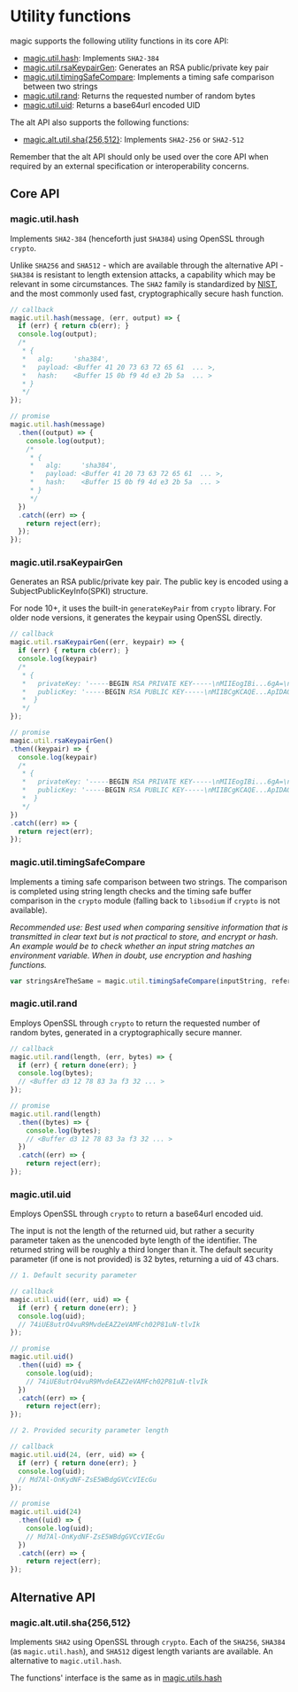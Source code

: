 # Utility functions

magic supports the following utility functions in its core API:
* [magic.util.hash](#magicutilhash): Implements `SHA2-384`
* [magic.util.rsaKeypairGen](#magicutilrsakeypairgen): Generates an RSA public/private key pair
* [magic.util.timingSafeCompare](#magicutiltimingsafecompare): Implements a timing safe comparison between two strings
* [magic.util.rand](#magicutilrand): Returns the requested number of random bytes
* [magic.util.uid](#magicutiluid): Returns a base64url encoded UID

The alt API also supports the following functions:
* [magic.alt.util.sha{256,512}](#magicaltutilsha256512): Implements `SHA2-256` or `SHA2-512`

Remember that the alt API should only be used over the core API when required by an external specification or interoperability concerns.

## Core API

### magic.util.hash

Implements `SHA2-384` (henceforth just `SHA384`) using OpenSSL through `crypto`.

Unlike `SHA256` and `SHA512` - which are available through the alternative API - `SHA384` is resistant to length extension attacks, a capability which may be relevant in some circumstances. The `SHA2` family is standardized by [NIST](https://nvlpubs.nist.gov/nistpubs/FIPS/NIST.FIPS.180-4.pdf), and the most commonly used fast, cryptographically secure hash function.

```js
// callback
magic.util.hash(message, (err, output) => {
  if (err) { return cb(err); }
  console.log(output);
  /*
   * {
   *   alg:     'sha384',
   *   payload: <Buffer 41 20 73 63 72 65 61  ... >,
   *   hash:    <Buffer 15 0b f9 4d e3 2b 5a  ... >
   * }
   */
});

// promise
magic.util.hash(message)
  .then((output) => {
    console.log(output);
    /*
     * {
     *   alg:     'sha384',
     *   payload: <Buffer 41 20 73 63 72 65 61  ... >,
     *   hash:    <Buffer 15 0b f9 4d e3 2b 5a  ... >
     * }
     */
  })
  .catch((err) => {
    return reject(err);
  });
});
```

### magic.util.rsaKeypairGen

Generates an RSA public/private key pair. The public key is encoded using a SubjectPublicKeyInfo(SPKI) structure.

For node 10+, it uses the built-in `generateKeyPair` from `crypto` library. For older node versions, it generates the keypair using OpenSSL directly.

```js
// callback
magic.util.rsaKeypairGen((err, keypair) => {
  if (err) { return cb(err); }
  console.log(keypair)
  /*
   * {
   *   privateKey: '-----BEGIN RSA PRIVATE KEY-----\nMIIEogIBi...6gA=\n-----END RSA PRIVATE KEY-----\n',
   *   publicKey: '-----BEGIN RSA PUBLIC KEY-----\nMIIBCgKCAQE...ApIDAQAB\n-----END RSA PUBLIC KEY-----\n'
   *  }
   */
});

// promise
magic.util.rsaKeypairGen()
.then((keypair) => {
  console.log(keypair)
  /*
   * {
   *   privateKey: '-----BEGIN RSA PRIVATE KEY-----\nMIIEogIBi...6gA=\n-----END RSA PRIVATE KEY-----\n',
   *   publicKey: '-----BEGIN RSA PUBLIC KEY-----\nMIIBCgKCAQE...ApIDAQAB\n-----END RSA PUBLIC KEY-----\n'
   *  }
   */
})
.catch((err) => {
  return reject(err);
});
```

### magic.util.timingSafeCompare

Implements a timing safe comparison between two strings. The comparison is completed using string length checks and the timing safe buffer comparison in the `crypto` module (falling back to `libsodium` if `crypto` is not available).

*Recommended use: Best used when comparing sensitive information that is transmitted in clear text but is not practical to store, and encrypt or hash. An example would be to check whether an input string matches an environment variable. When in doubt, use encryption and hashing functions.*

```js
var stringsAreTheSame = magic.util.timingSafeCompare(inputString, referenceString);
```

### magic.util.rand

Employs OpenSSL through `crypto` to return the requested number of random bytes, generated in a cryptographically secure manner.

```js
// callback
magic.util.rand(length, (err, bytes) => {
  if (err) { return done(err); }
  console.log(bytes);
  // <Buffer d3 12 78 83 3a f3 32 ... >
});

// promise
magic.util.rand(length)
  .then((bytes) => {
    console.log(bytes);
    // <Buffer d3 12 78 83 3a f3 32 ... >
  })
  .catch((err) => {
    return reject(err);
});
```

### magic.util.uid

Employs OpenSSL through `crypto` to return a base64url encoded uid.

The input is not the length of the returned uid, but rather a security parameter taken as the unencoded byte length of the identifier. The returned string will be roughly a third longer than it. The default security parameter (if one is not provided) is 32 bytes, returning a uid of 43 chars.

```js
// 1. Default security parameter

// callback
magic.util.uid((err, uid) => {
  if (err) { return done(err); }
  console.log(uid);
  // 74iUE8utrO4vuR9MvdeEAZ2eVAMFch02P81uN-tlvIk
});

// promise
magic.util.uid()
  .then((uid) => {
    console.log(uid);
    // 74iUE8utrO4vuR9MvdeEAZ2eVAMFch02P81uN-tlvIk
  })
  .catch((err) => {
    return reject(err);
});

// 2. Provided security parameter length

// callback
magic.util.uid(24, (err, uid) => {
  if (err) { return done(err); }
  console.log(uid);
  // Md7Al-OnKydNF-ZsE5WBdgGVCcVIEcGu
});

// promise
magic.util.uid(24)
  .then((uid) => {
    console.log(uid);
    // Md7Al-OnKydNF-ZsE5WBdgGVCcVIEcGu
  })
  .catch((err) => {
    return reject(err);
});
```

## Alternative API

### magic.alt.util.sha{256,512}

Implements `SHA2` using OpenSSL through `crypto`. Each of the `SHA256`, `SHA384` (as `magic.util.hash`), and `SHA512` digest length variants are available. An alternative to `magic.util.hash`.

The functions' interface is the same as in [magic.utils.hash](#magicutilhash)
